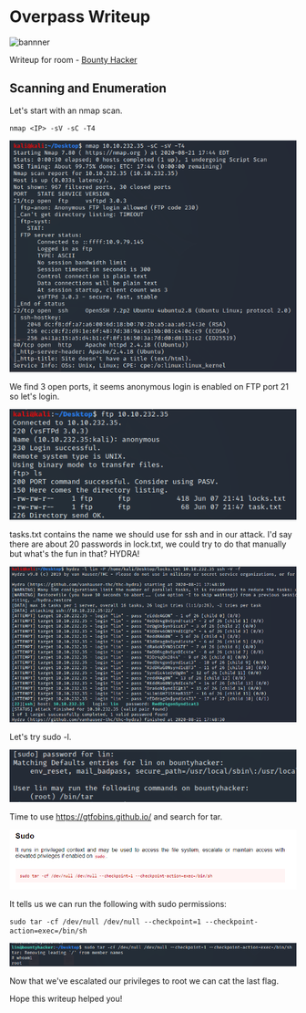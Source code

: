 # Overpass Writeup

![bannner](/thm/images/bounty_hacker/banner.png)

Writeup for room - [Bounty Hacker](https://tryhackme.com/room/cowboyhacker)

## Scanning and Enumeration

Let's start with an nmap scan.

```
nmap <IP> -sV -sC -T4
```

![nmap scan](/thm/images/bounty_hacker/nmap.png)

We find 3 open ports, it seems anonymous login is enabled on FTP port 21 so let's login.

![ftp](/thm/images/bounty_hacker/ftp.png)

tasks.txt contains the name we should use for ssh and in our attack.
I'd say there are about 20 passwords in lock.txt, we could try to do that manually but what's the fun in that? HYDRA!

![hydra](/thm/images/bounty_hacker/hydra.png)

Let's try sudo -l.

![sudo](/thm/images/bounty_hacker/sudo.png)

Time to use https://gtfobins.github.io/ and search for tar.

![gtfo](/thm/images/bounty_hacker/gtfo.png)

It tells us we can run the following with sudo permissions:

```
sudo tar -cf /dev/null /dev/null --checkpoint=1 --checkpoint-action=exec=/bin/sh
```
![tar](/thm/images/bounty_hacker/tar.png)

Now that we've escalated our privileges to root we can cat the last flag.

Hope this writeup helped you!
